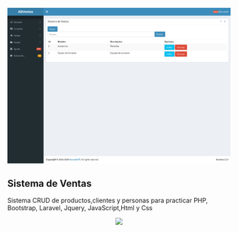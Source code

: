 ![Proyecto_finalizado](/Proyecto.png)
## Sistema de Ventas
Sistema CRUD de productos,clientes y personas para practicar PHP, Bootstrap, Laravel, Jquery, JavaScript,Html y Css 
<p align="center"><a href="https://laravel.com" target="_blank"><img src="https://raw.githubusercontent.com/laravel/art/master/logo-lockup/5%20SVG/2%20CMYK/1%20Full%20Color/laravel-logolockup-cmyk-red.svg" width="400"></a></p>


